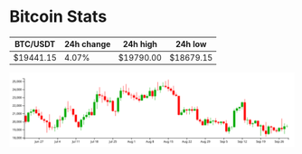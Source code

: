# Bitcoin Stats

BTC/USDT|24h change|24h high|24h low|
|---|---|---|---|
|$19441.15|4.07%|$19790.00|$18679.15|

<img src="./chart.svg">
